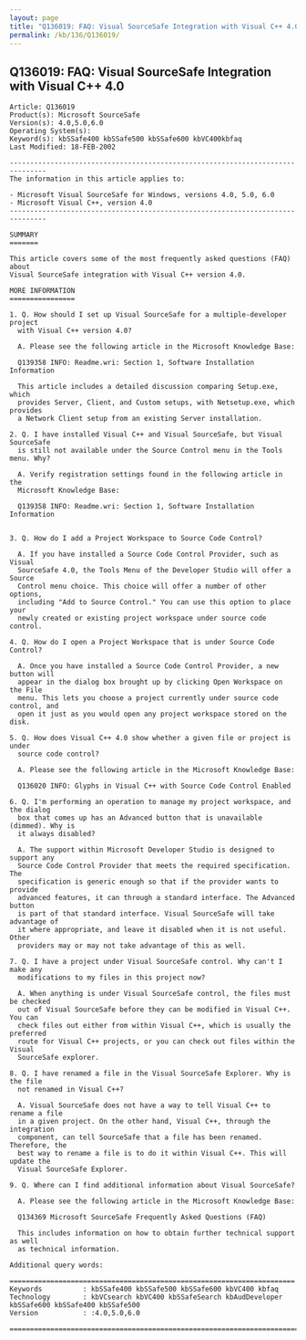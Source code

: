```yaml
---
layout: page
title: "Q136019: FAQ: Visual SourceSafe Integration with Visual C++ 4.0"
permalink: /kb/136/Q136019/
---
```


## Q136019: FAQ: Visual SourceSafe Integration with Visual C++ 4.0

	Article: Q136019
	Product(s): Microsoft SourceSafe
	Version(s): 4.0,5.0,6.0
	Operating System(s): 
	Keyword(s): kbSSafe400 kbSSafe500 kbSSafe600 kbVC400kbfaq
	Last Modified: 18-FEB-2002
	
	-------------------------------------------------------------------------------
	The information in this article applies to:
	
	- Microsoft Visual SourceSafe for Windows, versions 4.0, 5.0, 6.0 
	- Microsoft Visual C++, version 4.0 
	-------------------------------------------------------------------------------
	
	SUMMARY
	=======
	
	This article covers some of the most frequently asked questions (FAQ) about
	Visual SourceSafe integration with Visual C++ version 4.0.
	
	MORE INFORMATION
	================
	
	1. Q. How should I set up Visual SourceSafe for a multiple-developer project
	  with Visual C++ version 4.0?
	
	  A. Please see the following article in the Microsoft Knowledge Base:
	
	  Q139358 INFO: Readme.wri: Section 1, Software Installation Information
	
	  This article includes a detailed discussion comparing Setup.exe, which
	  provides Server, Client, and Custom setups, with Netsetup.exe, which provides
	  a Network Client setup from an existing Server installation.
	
	2. Q. I have installed Visual C++ and Visual SourceSafe, but Visual SourceSafe
	  is still not available under the Source Control menu in the Tools menu. Why?
	
	  A. Verify registration settings found in the following article in the
	  Microsoft Knowledge Base:
	
	  Q139358 INFO: Readme.wri: Section 1, Software Installation Information
	
	
	3. Q. How do I add a Project Workspace to Source Code Control?
	
	  A. If you have installed a Source Code Control Provider, such as Visual
	  SourceSafe 4.0, the Tools Menu of the Developer Studio will offer a Source
	  Control menu choice. This choice will offer a number of other options,
	  including "Add to Source Control." You can use this option to place your
	  newly created or existing project workspace under source code control.
	
	4. Q. How do I open a Project Workspace that is under Source Code Control?
	
	  A. Once you have installed a Source Code Control Provider, a new button will
	  appear in the dialog box brought up by clicking Open Workspace on the File
	  menu. This lets you choose a project currently under source code control, and
	  open it just as you would open any project workspace stored on the disk.
	
	5. Q. How does Visual C++ 4.0 show whether a given file or project is under
	  source code control?
	
	  A. Please see the following article in the Microsoft Knowledge Base:
	
	  Q136020 INFO: Glyphs in Visual C++ with Source Code Control Enabled
	
	6. Q. I'm performing an operation to manage my project workspace, and the dialog
	  box that comes up has an Advanced button that is unavailable (dimmed). Why is
	  it always disabled?
	
	  A. The support within Microsoft Developer Studio is designed to support any
	  Source Code Control Provider that meets the required specification. The
	  specification is generic enough so that if the provider wants to provide
	  advanced features, it can through a standard interface. The Advanced button
	  is part of that standard interface. Visual SourceSafe will take advantage of
	  it where appropriate, and leave it disabled when it is not useful. Other
	  providers may or may not take advantage of this as well.
	
	7. Q. I have a project under Visual SourceSafe control. Why can't I make any
	  modifications to my files in this project now?
	
	  A. When anything is under Visual SourceSafe control, the files must be checked
	  out of Visual SourceSafe before they can be modified in Visual C++. You can
	  check files out either from within Visual C++, which is usually the preferred
	  route for Visual C++ projects, or you can check out files within the Visual
	  SourceSafe explorer.
	
	8. Q. I have renamed a file in the Visual SourceSafe Explorer. Why is the file
	  not renamed in Visual C++?
	
	  A. Visual SourceSafe does not have a way to tell Visual C++ to rename a file
	  in a given project. On the other hand, Visual C++, through the integration
	  component, can tell SourceSafe that a file has been renamed. Therefore, the
	  best way to rename a file is to do it within Visual C++. This will update the
	  Visual SourceSafe Explorer.
	
	9. Q. Where can I find additional information about Visual SourceSafe?
	
	  A. Please see the following article in the Microsoft Knowledge Base:
	
	  Q134369 Microsoft SourceSafe Frequently Asked Questions (FAQ)
	
	  This includes information on how to obtain further technical support as well
	  as technical information.
	
	Additional query words:
	
	======================================================================
	Keywords          : kbSSafe400 kbSSafe500 kbSSafe600 kbVC400 kbfaq
	Technology        : kbVCsearch kbVC400 kbSSafeSearch kbAudDeveloper kbSSafe600 kbSSafe400 kbSSafe500
	Version           : :4.0,5.0,6.0
	
	=============================================================================
	
